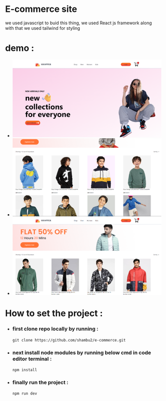 # E-commerce site

we used javascript to buid this thing, we used React js framework along with that we used tailwind for styling

<!-- # demo :
- ![alt text](arrow.png) -->
# demo :
- ![Demo Image](photo(1).png)
- ![Demo Image](photo(kids).png)
- ![Demo Image](photo(men).png)


# How to set the project  :
- ### first clone repo locally by running :
	`git clone https://github.com/shambu2/e-commerce.git`
- ### next install node modules by running below cmd in code editor terminal :
  `npm install`
- ### finally run the project :
  `npm run dev`

